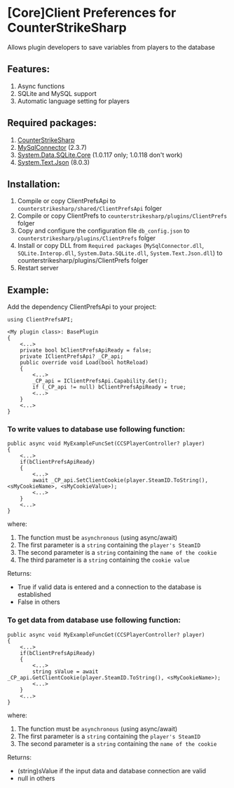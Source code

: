 # [Core]Client Preferences for CounterStrikeSharp
Allows plugin developers to save variables from players to the database

## Features:
1. Async functions
2. SQLite and MySQL support
3. Automatic language setting for players

## Required packages:
1. [CounterStrikeSharp](https://github.com/roflmuffin/CounterStrikeSharp/)
2. [MySqlConnector](https://www.nuget.org/packages/MySqlConnector/2.3.7?_src=template) (2.3.7)
3. [System.Data.SQLite.Core](https://www.nuget.org/packages/System.Data.SQLite.Core/1.0.117?_src=template) (1.0.117 only; 1.0.118 don't work)
4. [System.Text.Json](https://www.nuget.org/packages/System.Text.Json/8.0.3?_src=template) (8.0.3)

## Installation:
1. Compile or copy ClientPrefsApi to `counterstrikesharp/shared/ClientPrefsApi` folger
2. Compile or copy ClientPrefs to `counterstrikesharp/plugins/ClientPrefs` folger
3. Copy and configure the configuration file `db_config.json` to `counterstrikesharp/plugins/ClientPrefs` folger
4. Install or copy DLL from `Required packages` (`MySqlConnector.dll`, `SQLite.Interop.dll`, `System.Data.SQLite.dll`, `System.Text.Json.dll`) to counterstrikesharp/plugins/ClientPrefs folger
5. Restart server

## Example:
Add the dependency ClientPrefsApi to your project:
```
using ClientPrefsAPI;

<My plugin class>: BasePlugin
{
	<...>
	private bool bClientPrefsApiReady = false;
	private IClientPrefsApi? _CP_api;
	public override void Load(bool hotReload)
	{
		<...>
		_CP_api = IClientPrefsApi.Capability.Get();
		if (_CP_api != null) bClientPrefsApiReady = true;
		<...>
	}
	<...>
}
```

### To write values to database use following function:
```
public async void MyExampleFuncSet(CCSPlayerController? player)
{
	<...>
	if(bClientPrefsApiReady)
	{
		<...>
		await _CP_api.SetClientCookie(player.SteamID.ToString(), <sMyCookieName>, <sMyCookieValue>);
		<...>
	}
	<...>
}
```
where:
1. The function must be `asynchronous` (using async/await)
2. The first parameter is a `string` containing the `player's SteamID`
3. The second parameter is a `string` containing the `name of the cookie`
4. The third parameter is a `string` containing the `cookie value`

Returns:
- True if valid data is entered and a connection to the database is established
- False in others

### To get data from database use following function:
```
public async void MyExampleFuncGet(CCSPlayerController? player)
{
	<...>
	if(bClientPrefsApiReady)
	{
		<...>
		string sValue = await _CP_api.GetClientCookie(player.SteamID.ToString(), <sMyCookieName>);
		<...>
	}
	<...>
}
```
where:
1. The function must be `asynchronous` (using async/await)
2. The first parameter is a `string` containing the `player's SteamID`
3. The second parameter is a `string` containing the `name of the cookie`

Returns:
- (string)sValue if the input data and database connection are valid
- null in others